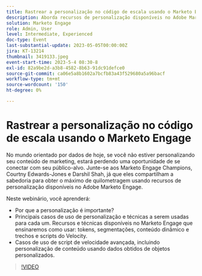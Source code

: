 ```yaml
---
title: Rastrear a personalização no código de escala usando o Marketo Engage
description: Aborda recursos de personalização disponíveis no Adobe Marketo Engage; Tokens, Segmentações, Conteúdo dinâmico e trechos e Velocity Scripting.  Casos de uso de script de velocidade avançada, incluindo personalização de conteúdo usando dados obtidos de objetos personalizados.
solution: Marketo Engage
role: Admin, User
level: Intermediate, Experienced
doc-type: Event
last-substantial-update: 2023-05-05T00:00:00Z
jira: KT-13214
thumbnail: 3419133.jpeg
event-start-time: 2023-5-4 08:30-8
exl-id: 82a9be2d-a3b8-4582-8b63-91dc91defce0
source-git-commit: ca06e5a8b1602a7bcfb83a43f529680a5a96bacf
workflow-type: tm+mt
source-wordcount: '150'
ht-degree: 0%

---
```


# Rastrear a personalização no código de escala usando o Marketo Engage

No mundo orientado por dados de hoje, se você não estiver personalizando seu conteúdo de marketing, estará perdendo uma oportunidade de se conectar com seu público-alvo. Junte-se aos Marketo Engage Champions, Courtny Edwards-Jones e Darshil Shah, já que eles compartilham a sabedoria para obter o máximo de quilometragem usando recursos de personalização disponíveis no Adobe Marketo Engage.

Neste webinário, você aprenderá:

* Por que a personalização é importante?
* Principais casos de uso de personalização e técnicas a serem usadas para cada um. Recursos e técnicas disponíveis no Marketo Engage que ensinaremos como usar: tokens, segmentações, conteúdo dinâmico e trechos e scripts do Velocity.
* Casos de uso de script de velocidade avançada, incluindo personalização de conteúdo usando dados obtidos de objetos personalizados.

>[!VIDEO](https://video.tv.adobe.com/v/3419133/?learn=on)
